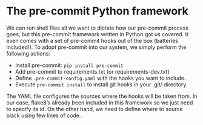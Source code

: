 # The pre-commit Python framework

We can run shell files all we want to dictate how our pre-commit process goes, but this pre-commit framework written in Python got us covered. It even comes with a set of pre-commit hooks out of the box (batteries included!). To adopt pre-commit into our system, we simply perform the following actions:

* Install pre-commit: `pip install pre-commit`
* Add pre-commit to requirements.txt (or requirements-dev.txt)
* Define `.pre-commit-config.yaml` with the hooks you want to include.
* Execute `pre-commit install` to install git hooks in your .git/ directory.

The YAML file configures the sources where the hooks will be taken from. In our case, flake8’s already been included in this framework so we just need to specify its id. On the other hand, we need to define where to source black using few lines of code.